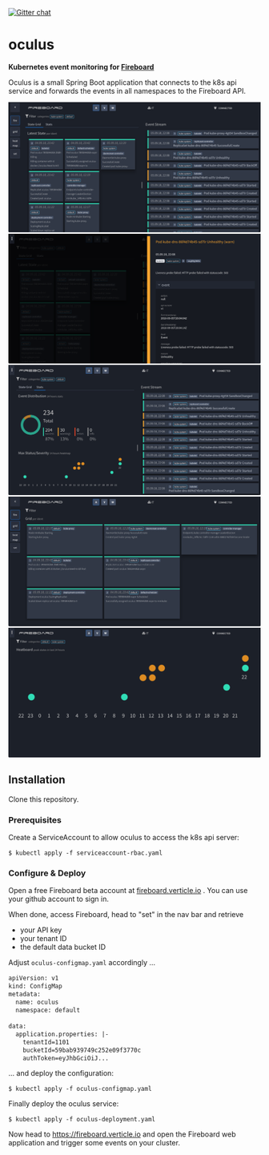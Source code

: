 [![Gitter chat](https://badges.gitter.im/gitterHQ/gitter.png)](https://gitter.im/verticle-io/fireboard)

oculus
======

**Kubernetes event monitoring for [Fireboard](https://fireboard.verticle.io)**

Oculus is a small Spring Boot application that connects to the k8s api service and forwards the events in all namespaces to the Fireboard API.

<img src="https://raw.githubusercontent.com/verticle-io/oculus/master/images/fireboard-oculus-5.png" alt="Screenshot" style="max-width:100%;">

<img src="https://raw.githubusercontent.com/verticle-io/oculus/master/images/fireboard-oculus-6.png" alt="Screenshot" style="max-width:100%;">

<img src="https://raw.githubusercontent.com/verticle-io/oculus/master/images/fireboard-oculus-7.png" alt="Screenshot" style="max-width:100%;">

<img src="https://raw.githubusercontent.com/verticle-io/oculus/master/images/fireboard-oculus-8.png" alt="Screenshot" style="max-width:100%;">

<img src="https://raw.githubusercontent.com/verticle-io/oculus/master/images/fireboard-oculus-9.png" alt="Screenshot" style="max-width:100%;">





Installation
------------

Clone this repository.

### Prerequisites

Create a ServiceAccount to allow oculus to access the k8s api server:

```
$ kubectl apply -f serviceaccount-rbac.yaml
```


### Configure & Deploy

Open a free Fireboard beta account at [fireboard.verticle.io](https://fireboard.verticle.io) . You can use your github account to sign in.

When done, access Fireboard, head to "set" in the nav bar and retrieve

* your API key
* your tenant ID
* the default data bucket ID


Adjust `oculus-configmap.yaml` accordingly ...


```
apiVersion: v1
kind: ConfigMap
metadata:
  name: oculus
  namespace: default

data:
  application.properties: |-
    tenantId=1101
    bucketId=59bab939749c252e09f3770c
    authToken=eyJhbGciOiJ...

```


... and deploy the configuration:

```
$ kubectl apply -f oculus-configmap.yaml
```


Finally deploy the oculus service:

```
$ kubectl apply -f oculus-deployment.yaml
```

Now head to https://fireboard.verticle.io and open the Fireboard web application and trigger some events on your cluster.
